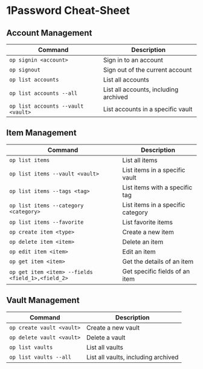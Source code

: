 # 1Password Cheat-Sheet

## Account Management

| Command | Description |
| --- | --- |
| `op signin <account>` | Sign in to an account |
| `op signout` | Sign out of the current account |
| `op list accounts` | List all accounts |
| `op list accounts --all` | List all accounts, including archived |
| `op list accounts --vault <vault>` | List accounts in a specific vault |

## Item Management

| Command | Description |
| --- | --- |
| `op list items` | List all items |
| `op list items --vault <vault>` | List items in a specific vault |
| `op list items --tags <tag>` | List items with a specific tag |
| `op list items --category <category>` | List items in a specific category |
| `op list items --favorite` | List favorite items |
| `op create item <type>` | Create a new item |
| `op delete item <item>` | Delete an item |
| `op edit item <item>` | Edit an item |
| `op get item <item>` | Get the details of an item |
| `op get item <item> --fields <field_1>,<field_2>` | Get specific fields of an item |

## Vault Management

| Command | Description |
| --- | --- |
| `op create vault <vault>` | Create a new vault |
| `op delete vault <vault>` | Delete a vault |
| `op list vaults` | List all vaults |
| `op list vaults --all` | List all vaults, including archived |
